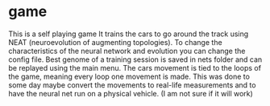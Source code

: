 # game
This is a self playing game
It trains the cars to go around the track using NEAT (neuroevolution of augmenting topologies).
To change the characteristics of the neural network and evolution you can change the config file.
Best genome of a training session is saved in nets folder and can be replayed using the main menu.
The cars movement is tied to the loops of the game, meaning every loop one movement is made. 
This was done to some day maybe convert the movements to real-life measurements and to have the neural net run on a physical vehicle. (I am not sure if it will work)
